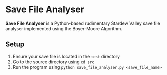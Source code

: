 # Save File Analyser

**Save File Analyser** is a Python-based rudimentary Stardew 
Valley save file analyser implemented using the Boyer-Moore
Algorithm.

## Setup
1. Ensure your save file is located in the `test` directory
2. Go to the source directory using `cd src`
3. Run the program using `python save_file_analyser.py <save_file_name>`
